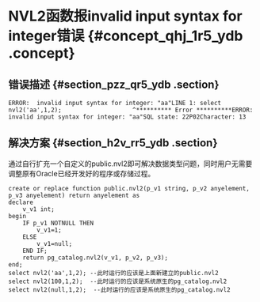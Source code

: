 # NVL2函数报invalid input syntax for integer错误 {#concept_qhj_1r5_ydb .concept}

## 错误描述 {#section_pzz_qr5_ydb .section}

```
ERROR:  invalid input syntax for integer: "aa"LINE 1: select nvl2('aa',1,2);                    ^********** Error **********ERROR: invalid input syntax for integer: "aa"SQL state: 22P02Character: 13
```

## 解决方案 {#section_h2v_rr5_ydb .section}

通过自行扩充一个自定义的public.nvl2即可解决数据类型问题，同时用户无需要调整原有Oracle已经开发好的程序或存储过程。

```
create or replace function public.nvl2(p_v1 string, p_v2 anyelement, p_v3 anyelement) return anyelement as
declare
    v_v1 int;
begin
    IF p_v1 NOTNULL THEN 
        v_v1=1;
    ELSE 
        v_v1=null; 
    END IF;
    return pg_catalog.nvl2(v_v1, p_v2, p_v3);
end;
select nvl2('aa',1,2); --此时运行的应该是上面新建立的public.nvl2
select nvl2(100,1,2);  --此时运行的应该是系统原生的pg_catalog.nvl2
select nvl2(null,1,2);  --此时运行的应该是系统原生的pg_catalog.nvl2
```


